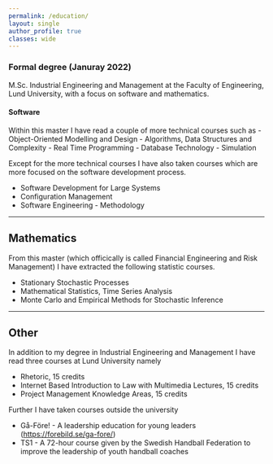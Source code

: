 ```yaml
---
permalink: /education/
layout: single
author_profile: true
classes: wide
--- 
```


<h3>Formal degree (Januray 2022)</h3>
<p>M.Sc. Industrial Engineering and Management at the Faculty of Engineering, Lund University, with a focus on software and mathematics. </p> 
 
<h4>Software</h4>
Within this master I have read a couple of more technical courses such as 
- Object-Oriented Modelling and Design 
- Algorithms, Data Structures and Complexity
- Real Time Programming
- Database Technology
- Simulation 

Except for the more technical courses I have also taken courses which are more focused on the software development process.
- Software Development for Large Systems
- Configuration Management 
- Software Engineering - Methodology

---

## Mathematics
From this master (which officically is called Financial Engineering and Risk Management) I have extracted the following statistic courses. 
- Stationary Stochastic Processes
- Mathematical Statistics, Time Series Analysis
- Monte Carlo and Empirical Methods for Stochastic Inference

---

## Other 
In addition to my degree in Industrial Engineering and Management I have read three courses at Lund University namely
- Rhetoric, 15 credits
- Internet Based Introduction to Law with Multimedia Lectures, 15 credits
- Project Management Knowledge Areas, 15 credits

Further I have taken courses outside the university 
- Gå-Före! - A leadership education for young leaders (https://forebild.se/ga-fore/) 
- TS1 - A 72-hour course given by the Swedish Handball Federation to improve the leadership of youth handball coaches
